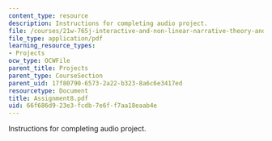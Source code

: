 ```yaml
---
content_type: resource
description: Instructions for completing audio project.
file: /courses/21w-765j-interactive-and-non-linear-narrative-theory-and-practice-spring-2004/66f686d923e3fcdb7e6ff7aa18eaab4e_Assignment8.pdf
file_type: application/pdf
learning_resource_types:
- Projects
ocw_type: OCWFile
parent_title: Projects
parent_type: CourseSection
parent_uid: 17f80790-6573-2a22-b323-8a6c6e3417ed
resourcetype: Document
title: Assignment8.pdf
uid: 66f686d9-23e3-fcdb-7e6f-f7aa18eaab4e
---
```

Instructions for completing audio project.

